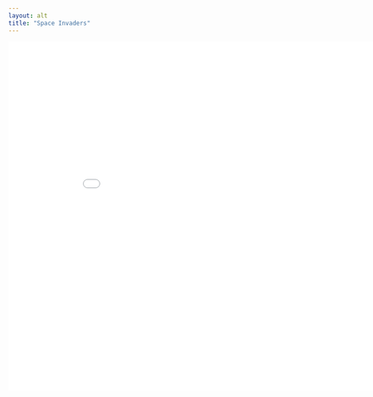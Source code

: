 ```yaml
---
layout: alt
title: "Space Invaders"
---
```

<embed src="src/" width="900" height="700" allowfullscreen>
